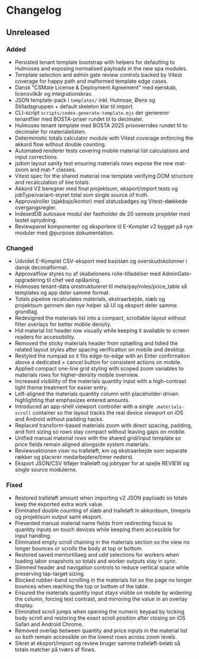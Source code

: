 # Changelog

## Unreleased

### Added
- Persisted tenant template bootstrap with helpers for defaulting to Hulmoses and exposing normalised payloads in the new spa modules.
- Template selection and admin gate review controls backed by Vitest coverage for happy path and malformed template edge cases.
- Dansk "CSMate License & Deployment Agreement" med ejerskab, licensvilkår og integrationskrav.
- JSON template-pack i `templates/` inkl. Hulmose, Øens og Stilladsgruppen + default skeleton klar til import.
- CLI-script `scripts/codex-generate-template.mjs` der genererer tenantfiler med BOSTA-priser rundet til to decimaler.
- Hulmoses tenant template med BOSTA 2025 prisoverrides rundet til to decimaler for materialelisten.
- Deterministic totals calculator module with Vitest coverage enforcing the akkord flow without double counting.
- Automated renderer tests covering mobile material list calculations and input corrections.
- jsdom layout sanity test ensuring materials rows expose the new mat-zoom and mat-* classes.
- Vitest spec for the shared material row template verifying DOM structure and recalculation of line totals.
- Akkord V2 beregner med final projektsum, eksport/import tests og jobType/variant-styret total som single source of truth.
- Approvalroller (sjakbajs/kontor) med statusbadges og Vitest-dækkede overgangsregler.
- IndexedDB autosave modul der fastholder de 20 seneste projekter med testet oprydning.
- Reviewpanel komponenter og eksportere til E-Komplet v2 bygget på nye moduler med @purpose dokumentation.

### Changed
- Udvidet E-Komplet CSV-eksport med basisløn og overskudskolonner i dansk decimalformat.
- Approvalflow styres nu af skabelonens rolle-tilladelser med AdminGate-opgradering til chef ved oplåsning.
- Hulmoses tenant-data omstruktureret til meta/pay/roles/price_table så templates og app deler samme format.
- Totals pipeline recalculates materials, ekstraarbejde, slæb og projektsum gennem den nye helper så UI og eksport deler samme grundlag.
- Redesigned the materials list into a compact, scrollable layout without filter overlays for better mobile density.
- Hid material list header row visually while keeping it available to screen readers for accessibility.
- Removed the sticky materials header from optælling and tidied the related layout styles after spacing verification on mobile and desktop.
- Restyled the numpad so it fits edge-to-edge with an Enter confirmation above a dedicated × cancel button for consistent actions on mobile.
- Applied compact one-line grid styling with scoped zoom variables to materials rows for higher-density mobile overview.
- Increased visibility of the materials quantity input with a high-contrast light theme treatment for easier entry.
- Left-aligned the materials quantity column with placeholder-driven highlighting that emphasizes entered amounts.
- Introduced an app-shell viewport controller with a single `.materials-scroll` container so the layout tracks the real device viewport on iOS and Android without padding hacks.
- Replaced transform-based materials zoom with direct spacing, padding, and font sizing so rows stay compact without leaving gaps on mobile.
- Unified manual material rows with the shared grid/input template so price fields remain aligned alongside system materials.
- Reviewsektionen viser nu tralleløft, km og ekstraarbejde som separate rækker og placerer medarbejdere/timer nederst.
- Eksport JSON/CSV tilføjer tralleløft og jobtyper for at spejle REVIEW og single source modulerne.

### Fixed
- Restored tralleløft amount when importing v2 JSON payloads so totals keep the exported extra work value.
- Eliminated double counting of slæb and tralleløft in akkordsum, timepris og projektsum output samt eksport.
- Prevented manual material name fields from redirecting focus to quantity inputs on touch devices while keeping them accessible for input handling.
- Eliminated empty scroll chaining in the materials section so the view no longer bounces or scrolls the body at top or bottom.
- Restored saved mentortillaeg and udd selections for workers when loading labor snapshots so totals and worker outputs stay in sync.
- Slimmed header and navigation controls to reduce vertical space while preserving tap-target sizing.
- Blocked rubber-band scrolling in the materials list so the page no longer bounces when reaching the top or bottom of the table.
- Ensured the materials quantity input stays visible on mobile by widening the column, forcing text contrast, and mirroring the value in an overlay display.
- Eliminated scroll jumps when opening the numeric keypad by locking body scroll and restoring the exact scroll position after closing on iOS Safari and Android Chrome.
- Removed overlap between quantity and price inputs in the material list so both remain accessible on the lowest rows across zoom levels.
- Sikret at eksport/import og review bruger samme tralleløft-beløb så totals matcher på tværs af flows.

